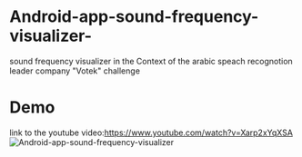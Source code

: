# Android-app-sound-frequency-visualizer-
sound frequency visualizer in the Context of the arabic speach recognotion leader company "Votek" challenge
# Demo 
link to the youtube video:https://www.youtube.com/watch?v=Xarp2xYqXSA </br>
![Android-app-sound-frequency-visualizer](https://img.youtube.com/vi/Xarp2xYqXSA/0.jpg)
